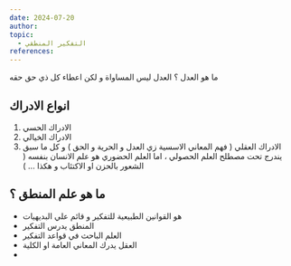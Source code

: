 ```yaml
---
date: 2024-07-20
author: 
topic:
  - التفكير المنطقي 
references:
---
```

ما هو العدل ؟ العدل ليس المساواة و لكن اعطاء كل ذي حق حقه 

## انواع الادراك 
1. الادراك الحسي 
2. الادراك الخيالي 
3. الادراك العقلي ( فهم المعاني الاسسية زي العدل و الحرية و الحق )
و كل ما سبق يندرج تحت مصطلح العلم الحصولي ، اما العلم الحضوري هو علم الانسان بنفسه ( الشعور بالحزن او الاكتئاب و هكذا ... ) 

## ما هو علم المنطق ؟ 
- هو القوانين الطبيعية للتفكير و قائم علي البديهيات 
- المنطق يدرس التفكير 
- العلم الباحث في قواعد التفكير 
- العقل يدرك المعاني العامة او الكلية 
- 